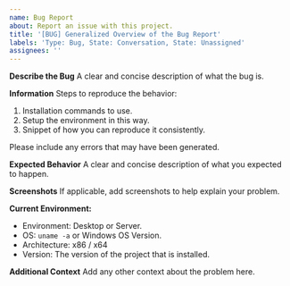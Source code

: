 ```yaml
---
name: Bug Report
about: Report an issue with this project.
title: '[BUG] Generalized Overview of the Bug Report'
labels: 'Type: Bug, State: Conversation, State: Unassigned'
assignees: ''
---
```


**Describe the Bug**
A clear and concise description of what the bug is.

**Information**
Steps to reproduce the behavior:
1. Installation commands to use.
2. Setup the environment in this way.
3. Snippet of how you can reproduce it consistently.

Please include any errors that may have been generated.

**Expected Behavior**
A clear and concise description of what you expected to happen.

**Screenshots**
If applicable, add screenshots to help explain your problem.

**Current Environment:**
 - Environment: Desktop or Server.
 - OS: `uname -a` or Windows OS Version.
 - Architecture: x86 / x64
 - Version: The version of the project that is installed.

**Additional Context**
Add any other context about the problem here.

